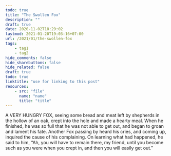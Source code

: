 ```yaml
---
todo: true
title: "The Swollen Fox"
description: ""
draft: true
date: 2020-11-02T18:29:02
lastmod: 2021-01-20T19:03:16+07:00
url: /2021/01/the-swollen-fox
tags:
    - tag1
    - tag2
hide_comments: false
hide_sharebuttons: false
hide_related: false
draft: true
todo: true
linktitle: "use for linking to this post"
resources:
    - src: "file"
      name: "name"
      title: "title"
---
```

A VERY HUNGRY FOX, seeing some bread and meat left by shepherds in the hollow of an oak, crept into the hole and made a hearty meal. When he finished, he was so full that he was not able to get out, and began to groan and lament his fate. Another Fox passing by heard his cries, and coming up, inquired the cause of his complaining. On learning what had happened, he said to him, “Ah, you will have to remain there, my friend, until you become such as you were when you crept in, and then you will easily get out.”

